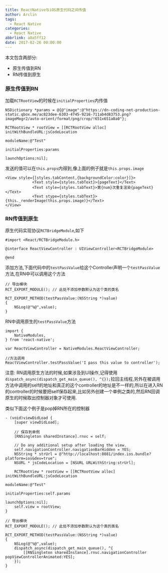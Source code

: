 ```yaml
---
title: ReactNative与iOS原生代码之间传值
author: Arclin
tags:
  - React Native
categories:
  - React Native
abbrlink: a8a5ff12
date: 2017-02-26 00:00:00
---
```

本文包含两部分:

- 原生传值到RN
- RN传值到原生

<!-- more -->

### 原生传值到RN

加载`RCTRootView`的时候在`initialProperties`内传值

```
NSDictionary *params = @{@"image":@"https://dn-coding-net-production-static.qbox.me/ac823dee-6303-4745-9216-711ab4d83753.png?imageMogr2/auto-orient/format/png/crop/!651x651a0a0"};

RCTRootView * rootView = [[RCTRootView alloc] initWithBundleURL:jsCodeLocation
                                                         moduleName:@"Test"
                                                  initialProperties:params
                                                      launchOptions:nil];
```

发送的值可以在`this.props`内得到,像上面的例子就是`this.props.image`

```
<View style={[styles.tabContent,{backgroundColor:color}]}>
            <Text style={styles.tabText}>{pageText}</Text>
            <Text style={styles.tabText}>第{num}次重复渲染{pageText}</Text>
            <Text stype={styles.tabText}>{this._renderImage(this.props.image)}</Text>
</View>
```

### RN传值到原生

原生代码实现协议`RCTBridgeModule`,如下

```
#import <React/RCTBridgeModule.h>

@interface ReactViewController : UIViewController<RCTBridgeModule>

@end
```

添加方法,下面代码中的`testPassValue`给这个Controller声明一个`testPassValue`方法,在RN中可以调用这个方法

```
// 导出模块
RCT_EXPORT_MODULE(); // 此处不添加参数默认为这个类的类名

RCT_EXPORT_METHOD(testPassValue:(NSString *)value)
{
    NSLog(@"%@",value);
}
```

RN中调用原生的`testPassValue`方法

```
import {
    NativeModules,
} from 'react-native';

var ReactViewController = NativeModules.ReactViewController;

//方法调用
ReactViewController.testPassValue('I pass this value to controller');
```

注意: RN调用原生方法的时候,如果涉及到UI操作,记得使用`dispatch_async(dispatch_get_main_queue(), ^{});`拉回主线程,另外在被调用方法中调用的self的地址和真正的这个controller的地址是不一样的,所以在进入RN的controller的时候要把self保存起来,比如另外创建一个单例之类的,然后RN回调原生的时候取出控制器对象才可使用.

类似下面这个例子是pop掉RN所在的控制器

```
- (void)viewDidLoad {
    [super viewDidLoad];
    
    // 保存到单例
    [RNSingleton sharedInstance].rnvc = self;
    
    // Do any additional setup after loading the view.
    self.navigationController.navigationBarHidden = YES;
    NSString * strUrl = @"http://localhost:8081/index.ios.bundle?platform=ios&dev=true";
    NSURL * jsCodeLocation = [NSURL URLWithString:strUrl];
    
    RCTRootView * rootView = [[RCTRootView alloc] initWithBundleURL:jsCodeLocation
                                                         moduleName:@"Test"
                                                  initialProperties:self.params
                                                      launchOptions:nil];
    self.view = rootView;
}

// 导出模块
RCT_EXPORT_MODULE(); // 此处不添加参数默认为这个类的类名

RCT_EXPORT_METHOD(testPassValue:(NSString *)value)
{
    NSLog(@"%@",value);
    dispatch_async(dispatch_get_main_queue(), ^{
        [[RNSingleton sharedInstance].rnvc.navigationController popViewControllerAnimated:YES];
    });
}

```